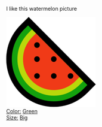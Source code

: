 I like this watermelon picture

![watermelon](./assets/watermelon.png)<br/>[Color:](../Color/index.md) [Green](../Color/Green.md)<br/>[Size:](../Size/index.md) [Big](../Size/Big.md)